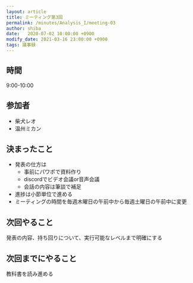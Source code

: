 ```yaml
---
layout: article
title: ミーティング第3回
permalink: /minutes/Analysis_I/meeting-03
author: shiba
date:   2020-07-02 10:00:00 +0900
modify_date: 2021-03-16 23:00:00 +0900
tags: 議事録
---
```



## 時間

9:00-10:00

## 参加者

- 柴犬レオ
- 温州ミカン

## 決まったこと

- 発表の仕方は
  - 事前にパワポで資料作り
  - discordでビデオ会議or音声会議
  - 会話の内容は筆談で補足
- 進捗は小節単位で進める
- ミーティングの時間を毎週木曜日の午前中から毎週土曜日の午前中に変更

## 次回やること

発表の内容、持ち回りについて、実行可能なレベルまで明確にする

## 次回までにやること

教科書を読み進める